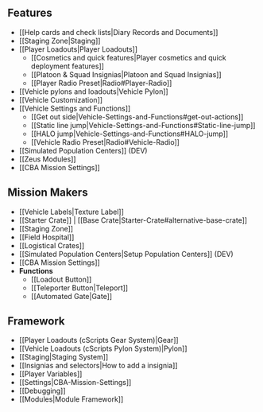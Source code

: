## Features
* [[Help cards and check lists|Diary Records and Documents]]
* [[Staging Zone|Staging]]
* [[Player Loadouts|Player Loadouts]]
  * [[Cosmetics and quick features|Player cosmetics and quick deployment features]]
  * [[Platoon & Squad Insignias|Platoon and Squad Insignias]]
  * [[Player Radio Preset|Radio#Player-Radio]]
* [[Vehicle pylons and loadouts|Vehicle Pylon]]
* [[Vehicle Customization]]
* [[Vehicle Settings and Functions]]
  * [[Get out side|Vehicle-Settings-and-Functions#get-out-actions]]
  * [[Static line jump|Vehicle-Settings-and-Functions#Static-line-jump]]
  * [[HALO jump|Vehicle-Settings-and-Functions#HALO-jump]]
  * [[Vehicle Radio Preset|Radio#Vehicle-Radio]]
* [[Simulated Population Centers]] (DEV)
* [[Zeus Modules]]
* [[CBA Mission Settings]]

## Mission Makers
* [[Vehicle Labels|Texture Label]]
* [[Starter Crate]] | [[Base Crate|Starter-Crate#alternative-base-crate]]
* [[Staging Zone]]
* [[Field Hospital]]
* [[Logistical Crates]]
* [[Simulated Population Centers|Setup Population Centers]] (DEV)
* [[CBA Mission Settings]]
* **Functions**
  * [[Loadout Button]]
  * [[Teleporter Button|Teleport]]
  * [[Automated Gate|Gate]]

## Framework
* [[Player Loadouts (cScripts Gear System)|Gear]]
* [[Vehicle Loadouts (cScripts Pylon System)|Pylon]]
* [[Staging|Staging System]]
* [[Insignias and selectors|How to add a insignia]]
* [[Player Variables]]
* [[Settings|CBA-Mission-Settings]]
* [[Debugging]]
* [[Modules|Module Framework]]